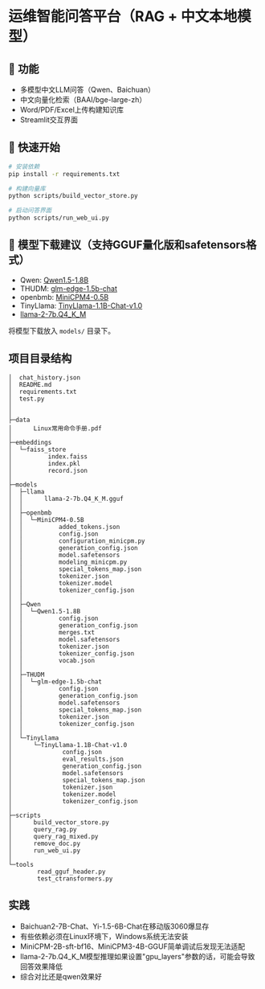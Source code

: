 # 运维智能问答平台（RAG + 中文本地模型）

## 🧠 功能
- 多模型中文LLM问答（Qwen、Baichuan）
- 中文向量化检索（BAAI/bge-large-zh）
- Word/PDF/Excel上传构建知识库
- Streamlit交互界面

## 🚀 快速开始
```bash
# 安装依赖
pip install -r requirements.txt

# 构建向量库
python scripts/build_vector_store.py

# 启动问答界面
python scripts/run_web_ui.py
```

## 📂 模型下载建议（支持GGUF量化版和safetensors格式）
- Qwen: [Qwen1.5-1.8B](https://huggingface.co/Qwen/Qwen1.5-1.8B/tree/main)
- THUDM: [glm-edge-1.5b-chat](https://huggingface.co/THUDM/glm-edge-1.5b-chat/tree/main)
- openbmb: [MiniCPM4-0.5B](https://huggingface.co/openbmb/MiniCPM4-0.5B/tree/main)
- TinyLlama: [TinyLlama-1.1B-Chat-v1.0](https://huggingface.co/TinyLlama/TinyLlama-1.1B-Chat-v1.0/tree/main)
- [llama-2-7b.Q4_K_M](https://huggingface.co/TheBloke/Llama-2-7B-GGUF/tree/main)

将模型下载放入 `models/` 目录下。

## 项目目录结构

```text
│  chat_history.json
│  README.md
│  requirements.txt
│  test.py
│
│
├─data
│      Linux常用命令手册.pdf    
│
├─embeddings
│  └─faiss_store
│          index.faiss
│          index.pkl
│          record.json
│
├─models
│  ├─llama
│  │      llama-2-7b.Q4_K_M.gguf
│  │
│  ├─openbmb
│  │  └─MiniCPM4-0.5B
│  │          added_tokens.json
│  │          config.json
│  │          configuration_minicpm.py
│  │          generation_config.json
│  │          model.safetensors
│  │          modeling_minicpm.py
│  │          special_tokens_map.json
│  │          tokenizer.json
│  │          tokenizer.model
│  │          tokenizer_config.json
│  │
│  ├─Qwen
│  │  └─Qwen1.5-1.8B
│  │          config.json
│  │          generation_config.json
│  │          merges.txt
│  │          model.safetensors
│  │          tokenizer.json
│  │          tokenizer_config.json
│  │          vocab.json
│  │
│  ├─THUDM
│  │  └─glm-edge-1.5b-chat
│  │          config.json
│  │          generation_config.json
│  │          model.safetensors
│  │          special_tokens_map.json
│  │          tokenizer.json
│  │          tokenizer_config.json
│  │
│  └─TinyLlama
│      └─TinyLlama-1.1B-Chat-v1.0
│              config.json
│              eval_results.json
│              generation_config.json
│              model.safetensors
│              special_tokens_map.json
│              tokenizer.json
│              tokenizer.model
│              tokenizer_config.json
│
├─scripts
│      build_vector_store.py
│      query_rag.py
│      query_rag_mixed.py
│      remove_doc.py
│      run_web_ui.py
│
└─tools
        read_gguf_header.py
        test_ctransformers.py

```

## 实践
- Baichuan2-7B-Chat、Yi-1.5-6B-Chat在移动版3060爆显存
- 有些依赖必须在Linux环境下，Windows系统无法安装
- MiniCPM-2B-sft-bf16、MiniCPM3-4B-GGUF简单调试后发现无法适配
- llama-2-7b.Q4_K_M模型推理如果设置"gpu_layers"参数的话，可能会导致回答效果降低
- 综合对比还是qwen效果好